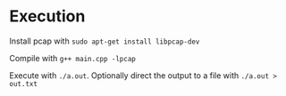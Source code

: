 # Execution

Install pcap with `sudo apt-get install libpcap-dev`

Compile with `g++ main.cpp -lpcap`

Execute with `./a.out`. Optionally direct the output to a file with `./a.out > out.txt`